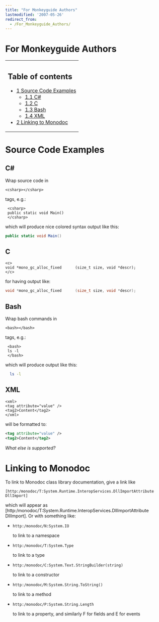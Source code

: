 ```yaml
---
title: "For Monkeyguide Authors"
lastmodified: '2007-05-26'
redirect_from:
  - /For_Monkeyguide_Authors/
---
```


For Monkeyguide Authors
=======================

<table>
<col width="100%" />
<tbody>
<tr class="odd">
<td align="left"><h2>Table of contents</h2>
<ul>
<li><a href="#source-code-examples">1 Source Code Examples</a>
<ul>
<li><a href="#c">1.1 C#</a></li>
<li><a href="#c_2">1.2 C</a></li>
<li><a href="#bash">1.3 Bash</a></li>
<li><a href="#xml">1.4 XML</a></li>
</ul></li>
<li><a href="#linking-to-monodoc">2 Linking to Monodoc</a></li>
</ul></td>
</tr>
</tbody>
</table>

Source Code Examples
====================

C#
---

Wrap source code in

``` nowiki
<csharp></csharp>
```

tags, e.g.:

     <csharp>
     public static void Main()
     </csharp>

which will produce nice colored syntax output like this:

``` csharp
public static void Main()
```

C
-

    <c>
    void *mono_gc_alloc_fixed      (size_t size, void *descr);
    </c>

for having output like:

``` c
void *mono_gc_alloc_fixed      (size_t size, void *descr);
```

Bash
----

Wrap bash commands in

``` nowiki
<bash></bash>
```

tags, e.g.:

     <bash>
     ls -l
     </bash>

which will produce output like this:

``` bash
  ls -l
```

XML
---

    <xml>
    <tag attribute="value" />
    <tag2>Content</tag2>
    </xml>

will be formatted to:

``` xml
<tag attribute="value" />
<tag2>Content</tag2>
```

*What else is supported?*

Linking to Monodoc
==================

To link to Monodoc class library documentation, give a link like

``` nowiki
[http:/monodoc/T:System.Runtime.InteropServices.DllImportAttribute DllImport]
```

which will appear as [http:/monodoc/T:System.Runtime.InteropServices.DllImportAttribute DllImport]. Or with something like:

-   ``` nowiki
    http:/monodoc/N:System.IO
    ```

    to link to a namespace

-   ``` nowiki
    http:/monodoc/T:System.Type
    ```

    to link to a type

-   ``` nowiki
    http:/monodoc/C:System.Text.StringBuilder(string)
    ```

    to link to a constructor

-   ``` nowiki
    http:/monodoc/M:System.String.ToString()
    ```

    to link to a method

-   ``` nowiki
    http:/monodoc/P:System.String.Length
    ```

    to link to a property, and similarly F for fields and E for events



